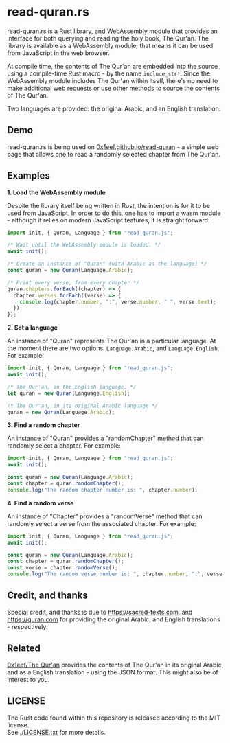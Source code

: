 # read-quran.rs

read-quran.rs is a Rust library, and WebAssembly module that provides
an interface for both querying and reading the holy book, The Qur'an.
The library is available as a WebAssembly module; that means it can be
used from JavaScript in the web browser.

At compile time, the contents of The Qur'an are embedded into the source
using a compile-time Rust macro - by the name `include_str!`. Since the
WebAssembly module includes The Qur'an within itself, there's no need to
make additional web requests or use other methods to source the contents
of The Qur'an.

Two languages are provided: the original Arabic, and an English translation.

## Demo

read-quran.rs is being used on [0x1eef.github.io/read-quran](https://0x1eef.github.io/read-quran) -
a simple web page that allows one to read a randomly selected chapter from
The Qur'an.

## Examples

**1. Load the WebAssembly module**

Despite the library itself being written in Rust, the intention is for it
to be used from JavaScript. In order to do this, one has to import a
wasm module - although it relies on modern JavaScript features, it is
straight forward:

```javascript
import init, { Quran, Language } from "read_quran.js";

/* Wait until the WebAssembly module is loaded. */
await init();

/* Create an instance of "Quran" (with Arabic as the language) */
const quran = new Quran(Language.Arabic);

/* Print every verse, from every chapter */
quran.chapters.forEach((chapter) => {
  chapter.verses.forEach((verse) => {
    console.log(chapter.number, ":", verse.number, " ", verse.text);
  });
});
```

**2. Set a language**

An instance of "Quran" represents The Qur'an in a particular language. At
the moment there are two options: `Language.Arabic`, and `Language.English`.
For example:

```javascript
import init, { Quran, Language } from "read_quran.js";
await init();

/* The Qur'an, in the English language. */
let quran = new Quran(Language.English);

/* The Qur'an, in its original Arabic language */
quran = new Quran(Language.Arabic);
```

**3. Find a random chapter**

An instance of "Quran" provides a "randomChapter" method that can randomly
select a chapter. For example:


```javascript
import init, { Quran, Language } from "read_quran.js";
await init();

const quran = new Quran(Language.Arabic);
const chapter = quran.randomChapter();
console.log("The random chapter number is: ", chapter.number);
```

**4. Find a random verse**

An instance of "Chapter" provides a "randomVerse" method that can randomly
select a verse from the associated chapter. For example:

```javascript
import init, { Quran, Language } from "read_quran.js";
await init();

const quran = new Quran(Language.Arabic);
const chapter = quran.randomChapter();
const verse = chapter.randomVerse();
console.log("The random verse number is: ", chapter.number, ":", verse.number);
```

## Credit, and thanks

Special credit, and thanks is due to https://sacred-texts.com, and
https://quran.com for providing the original Arabic, and English translations - respectively.

## Related

[0x1eef/The Qur'an](https://github.com/0x1eef/The-Qur-an) provides the
contents of The Qur'an in its original Arabic, and as a English translation - using the JSON format. This might also be of interest
to you.

## LICENSE

The Rust code found within this repository is released according to
the MIT license. <br>
See [./LICENSE.txt](LICENSE.txt) for more details.
